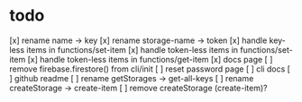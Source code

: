 # todo

[x] rename name -> key
[x] rename storage-name -> token
[x] handle key-less items in functions/set-item
[x] handle token-less items in functions/set-item
[x] handle token-less items in functions/get-item
[x] docs page
[ ] remove firebase.firestore() from cli/init
[ ] reset password page
[ ] cli docs
[ ] github readme
[ ] rename getStorages -> get-all-keys
[ ] rename createStorage -> create-item
[ ] remove createStorage (create-item)?

